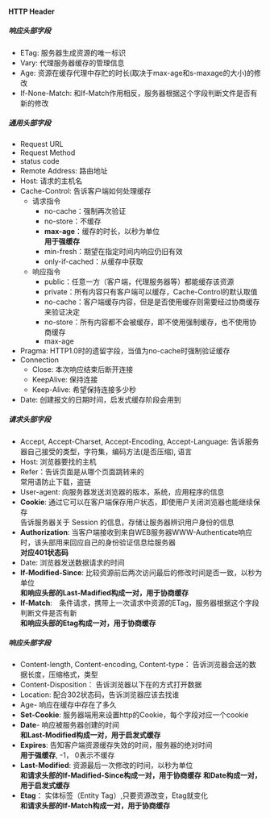 #### HTTP Header
##### 响应头部字段
- ETag: 服务器生成资源的唯一标识
- Vary: 代理服务器缓存的管理信息
- Age: 资源在缓存代理中存贮的时长(取决于max-age和s-maxage的大小)的修改　　
- If-None-Match: 和If-Match作用相反，服务器根据这个字段判断文件是否有新的修改

##### 通用头部字段
- Request URL
- Request Method
- status code
- Remote Address: 路由地址 
- Host: 请求的主机名
- Cache-Control: 告诉客户端如何处理缓存 
  - 请求指令
    - no-cache：强制再次验证
    - no-store：不缓存
    - **max-age**：缓存的时长，以秒为单位     
    **用于强缓存**
    - min-fresh：期望在指定时间内响应仍旧有效
    - only-if-cached：从缓存中获取 
  - 响应指令
    - public：任意一方（客户端，代理服务器等）都能缓存该资源
    - private：所有内容只有客户端可以缓存，Cache-Control的默认取值
    - no-cache：客户端缓存内容，但是是否使用缓存则需要经过协商缓存来验证决定
    - no-store：所有内容都不会被缓存，即不使用强制缓存，也不使用协商缓存
    - max-age
- Pragma: HTTP1.0时的遗留字段，当值为no-cache时强制验证缓存
- Connection
  - Close: 本次响应结束后断开连接  
  - KeepAlive: 保持连接  
  - Keep-Alive: 希望保持连接多少秒
- Date: 创建报文的日期时间，启发式缓存阶段会用到   

##### 请求头部字段
- Accept, Accept-Charset, Accept-Encoding, Accept-Language: 告诉服务器自己接受的类型，字符集，编码方法(是否压缩), 语言   
- Host: 浏览器要找的主机
- Refer：告诉页面是从哪个页面跳转来的   
常用语防止下载，盗链   
- User-agent: 向服务器发送浏览器的版本，系统，应用程序的信息  
- **Cookie**: 通过它可以在客户端保存用户状态，即使用户关闭浏览器也能继续保存   
告诉服务器关于 Session 的信息，存储让服务器辨识用户身份的信息   
- **Authorization**: 当客户端接收到来自WEB服务器WWW-Authenticate响应时，该头部用来回应自己的身份验证信息给服务器   
**对应401状态码**    
- Date: 浏览器发送数据请求的时间  
- **If-Modified-Since**: 比较资源前后两次访问最后的修改时间是否一致，以秒为单位     
**和响应头部的Last-Madified构成一对，用于协商缓存** 
- **If-Match**:　条件请求，携带上一次请求中资源的ETag，服务器根据这个字段判断文件是否有新   
**和响应头部的Etag构成一对，用于协商缓存**  

##### 响应头部字段 
- Content-length, Content-encoding, Content-type： 告诉浏览器会送的数据长度，压缩格式，类型   
- Content-Disposition： 告诉浏览器以下在的方式打开数据   
- Location: 配合302状态码，告诉浏览器应该去找谁   
- Age- 响应在缓存中存在了多久
- **Set-Cookie**: 服务器端用来设置http的Cookie，每个字段对应一个cookie
- **Date**- 响应被服务器创建的时间   
**和Last-Modified构成一对，用于启发式缓存**
- **Expires**: 告知客户端资源缓存失效的时间，服务器的绝对时间    
**用于强缓存**, -1， 0表示不缓存  
- **Last-Modified**: 资源最后一次修改的时间，以秒为单位     
**和请求头部的If-Madified-Since构成一对，用于协商缓存** 
**和Date构成一对，用于启发式缓存**
- **Etag**： 实体标签（Entity Tag）,只要资源改变，Etag就变化   
**和请求头部的If-Match构成一对，用于协商缓存**  

